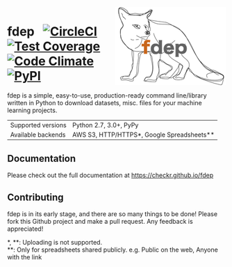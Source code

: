 <img src="https://github.com/checkr/fdep/raw/master/misc/fdep.png" align="right" />

<h1>
  fdep
  &nbsp;
  <a href="https://circleci.com/gh/checkr/fdep/tree/master">
    <img src="https://circleci.com/gh/checkr/fdep/tree/master.svg?style=shield&circle-token=290f477815cb38bc3b464699362e6cae6880823f" alt="CircleCI">
  </a>
  <a href="https://codeclimate.com/repos/57f44216f08b620069002513/coverage">
    <img src="https://codeclimate.com/repos/57f44216f08b620069002513/badges/c7be057ea63371be9b4d/coverage.svg" alt="Test Coverage">
  </a>
  <a href="https://codeclimate.com/repos/57f44216f08b620069002513/feed">
    <img src="https://codeclimate.com/repos/57f44216f08b620069002513/badges/c7be057ea63371be9b4d/gpa.svg" alt="Code Climate">
  </a>
  <a href="https://pypi.python.org/pypi/fdep">
    <img src="https://img.shields.io/pypi/dm/fdep.svg" alt="PyPI">
  </a>
</h1>

fdep is a simple, easy-to-use, production-ready command line/library written in Python to download datasets, misc. files for your machine learning projects.

<table>
  <tr>
    <td>Supported versions</td>
    <td>Python 2.7, 3.0+, PyPy</td>
  </tr>
  <tr>
    <td>Available backends</td>
    <td>AWS S3, HTTP/HTTPS*, Google Spreadsheets**</td>
  </tr>
</table>

## Documentation

Please check out the full documentation at https://checkr.github.io/fdep


## Contributing

fdep is in its early stage, and there are so many things to be done! Please fork this Github project and make a pull request. Any feedback is appreciated!


<div>
    *, **: Uploading is not supported.<br />
    **: Only for spreadsheets shared publicly. e.g. Public on the web, Anyone with the link
</div>
